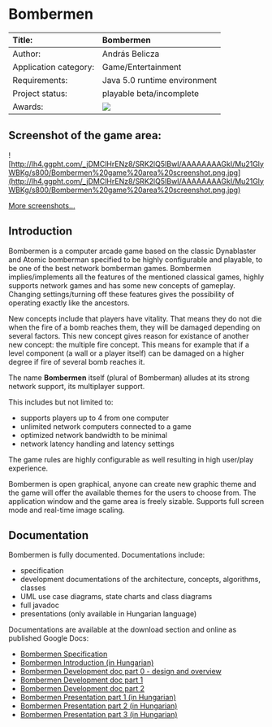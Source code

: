 # Bombermen #

|Title:|Bombermen|
|:-----|:--------|
|Author:|András Belicza|
|Application category:|Game/Entertainment|
|Requirements:| Java 5.0 runtime environment|
|Project status:|playable beta/incomplete|
|Awards:|[![](http://mac.softpedia.com/base_img/softpedia_free_award_f.gif)](http://mac.softpedia.com/progClean/Bombermen-Clean-64263.html)|

## Screenshot of the game area: ##

![http://lh4.ggpht.com/_jDMClHrENz8/SRK2lQ5IBwI/AAAAAAAAGkI/Mu21GlyWBKg/s800/Bombermen%20game%20area%20screenshot.png.jpg](http://lh4.ggpht.com/_jDMClHrENz8/SRK2lQ5IBwI/AAAAAAAAGkI/Mu21GlyWBKg/s800/Bombermen%20game%20area%20screenshot.png.jpg)

[More screenshots...](../wiki/Screenshots.md)

## Introduction ##
Bombermen is a computer arcade game based on the classic Dynablaster and Atomic bomberman specified to be highly configurable and playable, to be one of the best network bomberman games. Bombermen implies/implements all the features of the mentioned classical games, highly supports network games and has some new concepts of gameplay. Changing settings/turning off these features gives the possibility of operating exactly like the ancestors.

New concepts include that players have vitality. That means they do not die when the fire of a bomb reaches them, they will be damaged depending on several factors. This new concept gives reason for existance of another new concept: the multiple fire concept. This means for example that if a level component (a wall or a player itself) can be damaged on a higher degree if fire of several bomb reaches it.

The name **Bombermen** itself (plural of Bomberman) alludes at its strong network support, its multiplayer support.

This includes but not limited to:
  * supports players up to 4 from one computer
  * unlimited network computers connected to a game
  * optimized network bandwidth to be minimal
  * network latency handling and latency settings

The game rules are highly configurable as well resulting in high user/play experience.

Bombermen is open graphical, anyone can create new graphic theme and the game will offer the available themes for the users to choose from. The application window and the game area is freely sizable. Supports full screen mode and real-time image scaling.

## Documentation ##
Bombermen is fully documented. Documentations include:
  * specification
  * development documentations of the architecture, concepts, algorithms, classes
  * UML use case diagrams, state charts and class diagrams
  * full javadoc
  * presentations (only available in Hungarian language)

Documentations are available at the download section and online as published Google Docs:
  * [Bombermen Specification](http://docs.google.com/View?docid=dcp6fvk2_168dtvfrr)
  * [Bombermen Introduction (in Hungarian)](http://docs.google.com/View?docid=dcp6fvk2_83dhcrnd)
  * [Bombermen Development doc part 0 - design and overview](http://docs.google.com/View?docid=dcp6fvk2_4896fpmg2mf4)
  * [Bombermen Development doc part 1](http://docs.google.com/View?docid=dcp6fvk2_77fdt6dh)
  * [Bombermen Development doc part 2](http://docs.google.com/View?docid=dcp6fvk2_91dx67d8)
  * [Bombermen Presentation part 1 (in Hungarian)](http://docs.google.com/Present?docid=dcp6fvk2_98fjjbwb)
  * [Bombermen Presentation part 2 (in Hungarian)](http://docs.google.com/Present?docid=dcp6fvk2_101c9r5zq)
  * [Bombermen Presentation part 3 (in Hungarian)](http://docs.google.com/Present?docid=dcp6fvk2_14596b8dj)
